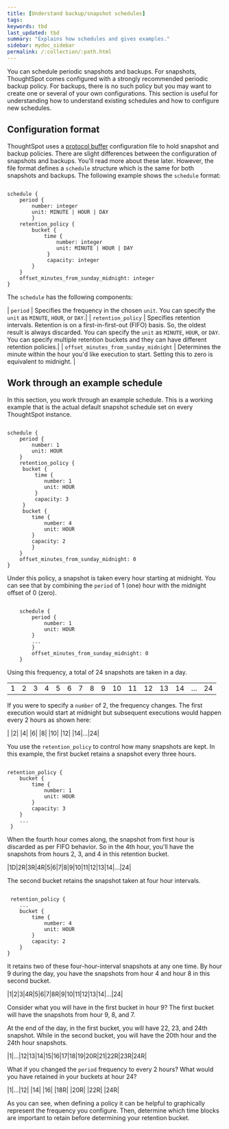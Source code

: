 ```yaml
---
title: [Understand backup/snapshot schedules]
tags:
keywords: tbd
last_updated: tbd
summary: "Explains how schedules and gives examples."
sidebar: mydoc_sidebar
permalink: /:collection/:path.html
---
```

You can schedule periodic snapshots and backups. For snapshots, ThoughtSpot comes configured with a strongly recommended periodic backup policy. For backups, there is no such policy but you may want to create one or several of your own configurations. This section is useful for understanding how to understand existing schedules and how to configure new schedules.

## Configuration format

ThoughtSpot uses a [protocol buffer](https://developers.google.com/protocol-buffers/) configuration file to hold snapshot and backup policies. There are slight differences between the configuration of snapshots and backups. You'll read more about these later. However, the file format defines a `schedule` structure which is the same for both snapshots and backups. The following example shows the `schedule` format:

```

schedule {
    period {
        number: integer
        unit: MINUTE | HOUR | DAY
        }
    retention_policy {
        bucket {
            time {
                number: integer
                unit: MINUTE | HOUR | DAY
             }
             capacity: integer
        }
    }
    offset_minutes_from_sunday_midnight: integer
}

```

The `schedule` has the following components:

| `period` | Specifies the frequency in the chosen `unit`. You can specify the `unit` as `MINUTE`, `HOUR`, or `DAY`.|
| `retention_policy` | Specifies retention intervals. Retention is on a first-in-first-out (FIFO) basis. So, the oldest result is always discarded. You can specify the `unit` as `MINUTE`, `HOUR`, or `DAY`. You can specify multiple retention buckets and they can have different retention policies.|
| `offset_minutes_from_sunday_midnight` | Determines the minute within the hour you'd like execution to start. Setting this to zero is equivalent to midnight. |

## Work through an example schedule

In this section, you work through an example schedule. This is a working example that is the actual default snapshot schedule set on every ThoughtSpot instance.

```

schedule {
    period {
        number: 1
        unit: HOUR
    }
    retention_policy {
     bucket {
         time {
            number: 1
            unit: HOUR
         }
         capacity: 3
     }
     bucket {
        time {
            number: 4
            unit: HOUR
        }
        capacity: 2
        }
    }
    offset_minutes_from_sunday_midnight: 0
}               

```

Under this policy, a snapshot is taken every hour starting at midnight. You can see that by combining the `period` of 1 (one) hour with the midnight offset of 0 (zero).

```

    schedule {
        period {
            number: 1
            unit: HOUR
        }
        ...
        }
        offset_minutes_from_sunday_midnight: 0
    }                

```

Using this frequency, a total of 24 snapshots are taken in a day.

<table class="scheduler">
  <tbody>
    <tr>
      <td>1</td>
      <td>2</td>
      <td>3</td>
      <td>4</td>
      <td>5</td>
      <td>6</td>
      <td>7</td>
      <td>8</td>
      <td>9</td>
      <td>10</td>
      <td>11</td>
      <td>12</td>
      <td>13</td>
      <td>14</td>
      <td>…</td>
      <td>24</td>
    </tr>
  </tbody>
</table>

If you were to specify a `number` of 2, the frequency changes. The first execution would start at midnight but subsequent executions would happen every 2 hours as shown here:

| |2| |4| |6| |8| |10| |12| |14|...|24|

You use the `retention_policy` to control how many snapshots are kept. In this example, the first bucket retains a snapshot every three hours.

```

retention_policy {
    bucket {
        time {
            number: 1
            unit: HOUR
        }
        capacity: 3
    }     
    ...
 }

```

When the fourth hour comes along, the snapshot from first hour is discarded as per FIFO behavior. So in the 4th hour, you'll have the snapshots from hours 2, 3, and 4 in this retention bucket.

|1D|2R|3R|4R|5|6|7|8|9|10|11|12|13|14|...|24|

The second bucket retains the snapshot taken at four hour intervals.

```

 retention_policy {
    ...
    bucket {
        time {
            number: 4
            unit: HOUR
        }
        capacity: 2
    }      
}

```

It retains two of these four-hour-interval snapshots at any one time. By hour 9 during the day, you have the snapshots from hour 4 and hour 8 in this second bucket.

|1|2|3|4R|5|6|7|8R|9|10|11|12|13|14|...|24|

Consider what you will have in the first bucket in hour 9? The first bucket will have the snapshots from hour 9, 8, and 7.

At the end of the day, in the first bucket, you will have 22, 23, and 24th snapshot. While in the second bucket, you will have the 20th hour and the 24th hour snapshots.

|1|...|12|13|14|15|16|17|18|19|20R|21|22R|23R|24R|

What if you changed the `period` frequency to every 2 hours? What would you have retained in your buckets at hour 24?

|1|...|12| |14| |16| |18R| |20R| |22R| |24R|

As you can see, when defining a policy it can be helpful to graphically represent the frequency you configure. Then, determine which time blocks are important to retain before determining your retention bucket.
